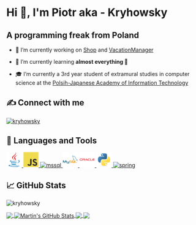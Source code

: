 # Hi 👋, I'm Piotr aka - Kryhowsky
## A programming freak from Poland

- 🔭 I’m currently working on [Shop](https://github.com/Kryhowsky/shop) and [VacationManager](https://github.com/Kryhowsky/vacationmanager)

- 🌱 I’m currently learning **almost everything 🤣**

- 🎓 I’m currently a 3rd year student of extramural studies in computer science at the [Polsih-Japanese Academy of Information Technology](https://www.pja.edu.pl/en/)

## &#x270d; Connect with me
<a href="https://linkedin.com/in/kryhowsky" target="blank"><img align="center" src="https://raw.githubusercontent.com/rahuldkjain/github-profile-readme-generator/master/src/images/icons/Social/linked-in-alt.svg" alt="kryhowsky" height="30" width="40" /></a>

## 🔧 Languages and Tools
<p align="left"> <a href="https://www.java.com" target="_blank" rel="noreferrer"> <img src="https://raw.githubusercontent.com/devicons/devicon/master/icons/java/java-original.svg" alt="java" width="40" height="40"/> </a> <a href="https://developer.mozilla.org/en-US/docs/Web/JavaScript" target="_blank" rel="noreferrer"> <img src="https://raw.githubusercontent.com/devicons/devicon/master/icons/javascript/javascript-original.svg" alt="javascript" width="40" height="40"/> </a> <a href="https://www.microsoft.com/en-us/sql-server" target="_blank" rel="noreferrer"> <img src="https://www.svgrepo.com/show/303229/microsoft-sql-server-logo.svg" alt="mssql" width="40" height="40"/> </a> <a href="https://www.mysql.com/" target="_blank" rel="noreferrer"> <img src="https://raw.githubusercontent.com/devicons/devicon/master/icons/mysql/mysql-original-wordmark.svg" alt="mysql" width="40" height="40"/> </a> <a href="https://www.oracle.com/" target="_blank" rel="noreferrer"> <img src="https://raw.githubusercontent.com/devicons/devicon/master/icons/oracle/oracle-original.svg" alt="oracle" width="40" height="40"/> </a> <a href="https://www.python.org" target="_blank" rel="noreferrer"> <img src="https://raw.githubusercontent.com/devicons/devicon/master/icons/python/python-original.svg" alt="python" width="40" height="40"/> </a> <a href="https://spring.io/" target="_blank" rel="noreferrer"> <img src="https://www.vectorlogo.zone/logos/springio/springio-icon.svg" alt="spring" width="40" height="40"/> </a> </p>


## &#x1f4c8; GitHub Stats

<p align="left"> <img src="https://komarev.com/ghpvc/?username=kryhowsky&label=Profile%20views&color=0e75b6&style=flat" alt="kryhowsky" /> </p>

<a href="https://github.com/Kryhowsky/Kryhowsky">
  <img align="center" src="https://github-readme-stats.vercel.app/api/top-langs/?username=Kryhowsky&hide=html,tex&title_color=ffffff&text_color=c9cacc&icon_color=2bbc8a&bg_color=1d1f21&langs_count=3" />
</a>
<a href="https://github.com/Kryhowsky/Kryhowsky">
  <img align="center" src="https://github-readme-stats.vercel.app/api?username=Kryhowsky&show_icons=true&line_height=27&count_private=true&title_color=ffffff&text_color=c9cacc&icon_color=2bbc8a&bg_color=1d1f21" alt="Martin's GitHub Stats" />
</a>

<a href="https://github.com/Kryhowsky/vacationmanager">
  <img align="center" src="https://github-readme-stats.vercel.app/api/pin/?username=Kryhowsky&repo=vacationmanager&title_color=ffffff&text_color=c9cacc&icon_color=2bbc8a&bg_color=1d1f21" />
</a>


<a href="https://github.com/Kryhowsky/shop">
  <img align="center" src="https://github-readme-stats.vercel.app/api/pin/?username=Kryhowsky&repo=shop&title_color=ffffff&text_color=c9cacc&icon_color=2bbc8a&bg_color=1d1f21" />
</a>
